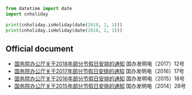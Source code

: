 
```python
from datetime import date
import cnholiday

print(cnholiday.isHoliday(date(2018, 1, 1)))
print(cnholiday.isHoliday(date(2018, 2, 1)))
```




## Official document
- [国务院办公厅关于2018年部分节假日安排的通知](http://www.gov.cn/zhengce/content/2017-11/30/content_5243579.htm) 国办发明电〔2017〕12号
- [国务院办公厅关于2017年部分节假日安排的通知](http://www.gov.cn/zhengce/content/2016-12/01/content_5141603.htm) 国办发明电〔2016〕17号
- [国务院办公厅关于2016年部分节假日安排的通知](http://www.gov.cn/zhengce/content/2015-12/10/content_10394.htm) 国办发明电〔2015〕18号
- [国务院办公厅关于2015年部分节假日安排的通知](http://www.gov.cn/zhengce/content/2014-12/16/content_9302.htm) 国办发明电〔2014〕28号
